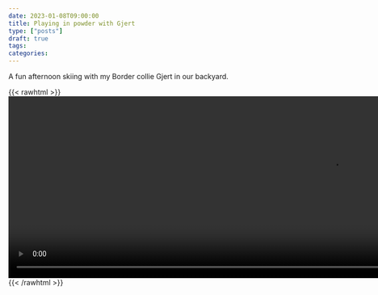 ```yaml
---
date: 2023-01-08T09:00:00
title: Playing in powder with Gjert
type: ["posts"]
draft: true
tags:
categories:
---
```


A fun afternoon skiing with my Border collie Gjert in our backyard.

{{< rawhtml >}}
<video id="video" width="1280" height="360" controls>
    <source src="posts/20210109-playing-in-powder-with-gjert/skiing-720.mp4" type="video/mp4">
    Your browser does not support the video tag.
</video> 
{{< /rawhtml >}}
